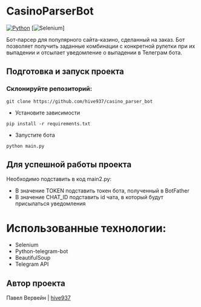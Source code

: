# CasinoParserBot
[![Python](https://img.shields.io/badge/-Python-464646?style=flat-square&logo=Python)](https://www.python.org/)
[![Selenium](https://img.shields.io/badge/Selenium-43B02A?style=for-the-badge&logo=Selenium&logoColor=white)]


Бот-парсер для популярного сайта-казино, сделанный на заказ.
Бот позволяет получить заданные комбинации с конкретной рулетки при их выпадении и отсылает уведомление о выпадении в Телеграм бота.

## Подготовка и запуск проекта
### Склонируйте репозиторий:
```
git clone https://github.com/hive937/casino_parser_bot
```
* Установите зависимости
```
pip install -r requirements.txt
```
* Запустите бота
```
python main.py
```

## Для успешной работы проекта
Необходимо подставить в код main2.py:
- В значение TOKEN подставить токен бота, полученный в BotFather
- В значение CHAT_ID подставить id чата, в который будут присылаться уведомления


# Использованные технологии:
- Selenium
- Python-telegram-bot
- BeautifulSoup
- Telegram API

## Автор проекта
Павел Вервейн | [hive937](https://github.com/hive937)
